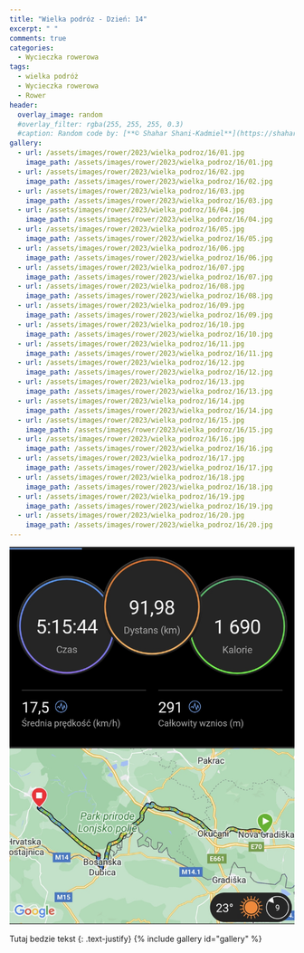 ```yaml
---
title: "Wielka podróz - Dzień: 14"
excerpt: " "
comments: true
categories:
  - Wycieczka rowerowa
tags:
  - wielka podróż
  - Wycieczka rowerowa
  - Rower
header:
  overlay_image: random
  #overlay_filter: rgba(255, 255, 255, 0.3)
  #caption: Random code by: [**© Shahar Shani-Kadmiel**](https://shaharkadmiel.github.io)"
gallery:
  - url: /assets/images/rower/2023/wielka_podroz/16/01.jpg
    image_path: /assets/images/rower/2023/wielka_podroz/16/01.jpg
  - url: /assets/images/rower/2023/wielka_podroz/16/02.jpg
    image_path: /assets/images/rower/2023/wielka_podroz/16/02.jpg
  - url: /assets/images/rower/2023/wielka_podroz/16/03.jpg
    image_path: /assets/images/rower/2023/wielka_podroz/16/03.jpg
  - url: /assets/images/rower/2023/wielka_podroz/16/04.jpg
    image_path: /assets/images/rower/2023/wielka_podroz/16/04.jpg
  - url: /assets/images/rower/2023/wielka_podroz/16/05.jpg
    image_path: /assets/images/rower/2023/wielka_podroz/16/05.jpg
  - url: /assets/images/rower/2023/wielka_podroz/16/06.jpg
    image_path: /assets/images/rower/2023/wielka_podroz/16/06.jpg
  - url: /assets/images/rower/2023/wielka_podroz/16/07.jpg
    image_path: /assets/images/rower/2023/wielka_podroz/16/07.jpg
  - url: /assets/images/rower/2023/wielka_podroz/16/08.jpg
    image_path: /assets/images/rower/2023/wielka_podroz/16/08.jpg
  - url: /assets/images/rower/2023/wielka_podroz/16/09.jpg
    image_path: /assets/images/rower/2023/wielka_podroz/16/09.jpg
  - url: /assets/images/rower/2023/wielka_podroz/16/10.jpg
    image_path: /assets/images/rower/2023/wielka_podroz/16/10.jpg
  - url: /assets/images/rower/2023/wielka_podroz/16/11.jpg
    image_path: /assets/images/rower/2023/wielka_podroz/16/11.jpg
  - url: /assets/images/rower/2023/wielka_podroz/16/12.jpg
    image_path: /assets/images/rower/2023/wielka_podroz/16/12.jpg
  - url: /assets/images/rower/2023/wielka_podroz/16/13.jpg
    image_path: /assets/images/rower/2023/wielka_podroz/16/13.jpg
  - url: /assets/images/rower/2023/wielka_podroz/16/14.jpg
    image_path: /assets/images/rower/2023/wielka_podroz/16/14.jpg
  - url: /assets/images/rower/2023/wielka_podroz/16/15.jpg
    image_path: /assets/images/rower/2023/wielka_podroz/16/15.jpg
  - url: /assets/images/rower/2023/wielka_podroz/16/16.jpg
    image_path: /assets/images/rower/2023/wielka_podroz/16/16.jpg
  - url: /assets/images/rower/2023/wielka_podroz/16/17.jpg
    image_path: /assets/images/rower/2023/wielka_podroz/16/17.jpg
  - url: /assets/images/rower/2023/wielka_podroz/16/18.jpg
    image_path: /assets/images/rower/2023/wielka_podroz/16/18.jpg
  - url: /assets/images/rower/2023/wielka_podroz/16/19.jpg
    image_path: /assets/images/rower/2023/wielka_podroz/16/19.jpg
  - url: /assets/images/rower/2023/wielka_podroz/16/20.jpg
    image_path: /assets/images/rower/2023/wielka_podroz/16/20.jpg
---
```

![mapka](/assets/images/rower/2023/wielka_podroz/16/mapka.png)

Tutaj bedzie tekst
{: .text-justify}
{% include gallery id="gallery" %}
